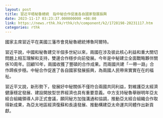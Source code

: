 ```yaml
---
layout: post
title: 習近平晤秘魯總統　指中秘合作促進各自國家發展振興
date: 2023-11-17 03:23:37.000000000 +08:00
link: https://news.rthk.hk/rthk/ch/component/k2/1728198-20231117.htm
categories: rthk
---
```


國家主席習近平在美國三藩市會見秘魯總統博魯阿爾特。

習近平說，中國和秘魯建交半個多世紀以來，兩國在涉及彼此核心利益和重大關切問題上相互理解和支持，雙邊合作穩步向前發展。今年是中秘建立全面戰略夥伴關係10周年。回顧10年，兩國收獲了豐碩的合作成果。而兩國共建「一帶一路」合作蹄疾步穩。中秘合作促進了各自國家發展振興，為兩國人民帶來實實在在的福祉。

習近平又說，新形勢下，發展好中秘關係不僅符合兩國共同利益，對維護亞太經濟健康穩定發展、建設開放型世界經濟也具有重要意義。中方支持秘魯舉辦明年亞太經合組織領導人非正式會議，願同秘方加強溝通和協調，推動亞太經合組織合作取得新成果，為亞太地區經濟復蘇和長遠發展、推動構建亞太命運共同體作出新貢獻。
